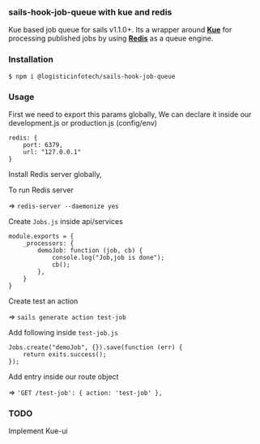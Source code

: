 ### sails-hook-job-queue with kue and redis

Kue based job queue for sails v1.1.0+. Its a wrapper around [**Kue**](https://automattic.github.io/kue/) for processing published jobs by using [**Redis**](https://redis.io/) as a queue engine.

### Installation
```
$ npm i @logisticinfotech/sails-hook-job-queue
```
### Usage
First we need to export this params globally,
We can declare it inside our development.js or production.js (config/env)

```
redis: {
    port: 6379,
    url: "127.0.0.1"
}
```

Install Redis server globally,

To run Redis server

=> `redis-server --daemonize yes`


Create `Jobs.js` inside api/services

```
module.exports = { 
    _processors: {
        demoJob: function (job, cb) {
            console.log("Job,job is done");
            cb();
        },
    }
}
```

Create test an action

=> `sails generate action test-job`

Add following inside `test-job.js`

```
Jobs.create("demoJob", {}).save(function (err) {
    return exits.success();
});
```


Add entry inside our route object

=> `'GET /test-job': { action: 'test-job' },`

### TODO

Implement Kue-ui
